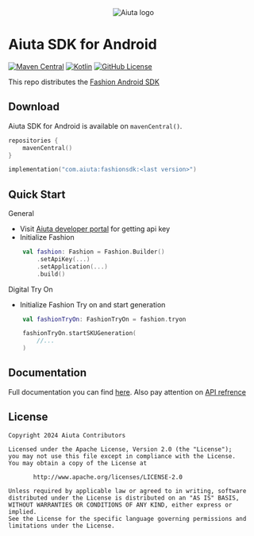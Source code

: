 <div align="center">
  <picture>
    <source media="(prefers-color-scheme: dark)" srcset="https://github.com/aiuta-com/android-sdk/assets/54765046/b104018c-9366-4cc3-8f40-dc202b6f5c8e">
    <img alt="Aiuta logo" src="https://github.com/aiuta-com/android-sdk/assets/54765046/b104018c-9366-4cc3-8f40-dc202b6f5c8e">
  </picture>
</div>

# Aiuta SDK for Android

[![Maven Central](https://img.shields.io/maven-central/v/com.aiuta/fashionsdk)](https://central.sonatype.com/search?q=com.aiuta)
[![Kotlin](https://img.shields.io/badge/kotlin-1.9.22-blue.svg?logo=kotlin)](http://kotlinlang.org)
[![GitHub License](https://img.shields.io/badge/license-Apache%20License%202.0-blue.svg?style=flat)](http://www.apache.org/licenses/LICENSE-2.0)

This repo distributes the [Fashion Android SDK](https://developer.aiuta.com/products/digital-try-on/Documentation)

## Download
Aiuta SDK for Android is available on `mavenCentral()`.
```kotlin
repositories {
    mavenCentral()
}

implementation("com.aiuta:fashionsdk:<last version>")
```

## Quick Start
General
- Visit [Aiuta developer portal](https://developer.aiuta.com) for getting api key
- Initialize Fashion
```kotlin
    val fashion: Fashion = Fashion.Builder()
        .setApiKey(...)
        .setApplication(...)
        .build()
```

Digital Try On
- Initialize Fashion Try on and start generation
```kotlin
    val fashionTryOn: FashionTryOn = fashion.tryon

    fashionTryOn.startSKUGeneration(
        //...
    )
```

## Documentation

Full documentation you can find [here](https://aiuta-com.github.io/android-sdk-docs). Also pay attention
on [API refrence](https://aiuta-com.github.io/android-sdk-docs-api)


## License

    Copyright 2024 Aiuta Contributors

    Licensed under the Apache License, Version 2.0 (the "License");
    you may not use this file except in compliance with the License.
    You may obtain a copy of the License at

           http://www.apache.org/licenses/LICENSE-2.0

    Unless required by applicable law or agreed to in writing, software
    distributed under the License is distributed on an "AS IS" BASIS,
    WITHOUT WARRANTIES OR CONDITIONS OF ANY KIND, either express or implied.
    See the License for the specific language governing permissions and
    limitations under the License.
